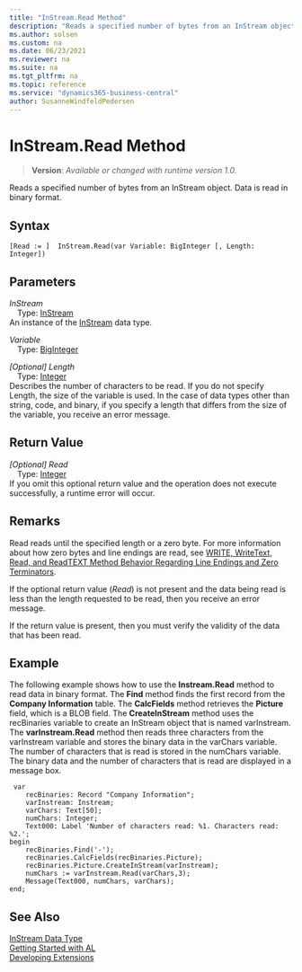 ```yaml
---
title: "InStream.Read Method"
description: "Reads a specified number of bytes from an InStream object."
ms.author: solsen
ms.custom: na
ms.date: 06/23/2021
ms.reviewer: na
ms.suite: na
ms.tgt_pltfrm: na
ms.topic: reference
ms.service: "dynamics365-business-central"
author: SusanneWindfeldPedersen
---
```

[//]: # (START>DO_NOT_EDIT)
[//]: # (IMPORTANT:Do not edit any of the content between here and the END>DO_NOT_EDIT.)
[//]: # (Any modifications should be made in the .xml files in the ModernDev repo.)
# InStream.Read Method
> **Version**: _Available or changed with runtime version 1.0._

Reads a specified number of bytes from an InStream object. Data is read in binary format.


## Syntax
```AL
[Read := ]  InStream.Read(var Variable: BigInteger [, Length: Integer])
```
## Parameters
*InStream*  
&emsp;Type: [InStream](instream-data-type.md)  
An instance of the [InStream](instream-data-type.md) data type.  

*Variable*  
&emsp;Type: [BigInteger](../biginteger/biginteger-data-type.md)  
  
*[Optional] Length*  
&emsp;Type: [Integer](../integer/integer-data-type.md)  
Describes the number of characters to be read. If you do not specify Length, the size of the variable is used. In the case of data types other than string, code, and binary, if you specify a length that differs from the size of the variable, you receive an error message.  


## Return Value
*[Optional] Read*  
&emsp;Type: [Integer](../integer/integer-data-type.md)  
 If you omit this optional return value and the operation does not execute successfully, a runtime error will occur.  


[//]: # (IMPORTANT: END>DO_NOT_EDIT)

## Remarks
Read reads until the specified length or a zero byte. For more information about how zero bytes and line endings are read, see [WRITE, WriteText, Read, and ReadTEXT Method Behavior Regarding Line Endings and Zero Terminators](../../devenv-write-read-methods-line-break-behavior.md).
  
 If the optional return value \(*Read*\) is not present and the data being read is less than the length requested to be read, then you receive an error message.  
  
 If the return value is present, then you must verify the validity of the data that has been read.  
  
## Example  
 The following example shows how to use the **Instream.Read** method to read data in binary format. The **Find** method finds the first record from the **Company Information** table. The **CalcFields** method retrieves the **Picture** field, which is a BLOB field. The **CreateInStream** method uses the recBinaries variable to create an InStream object that is named varInstream. The **varInstream.Read** method then reads three characters from the varInstream variable and stores the binary data in the varChars variable. The number of characters that is read is stored in the numChars variable. The binary data and the number of characters that is read are displayed in a message box. 

```al
 var
    recBinaries: Record "Company Information";
    varInstream: Instream;
    varChars: Text[50];
    numChars: Integer;
    Text000: Label 'Number of characters read: %1. Characters read: %2.';
begin 
    recBinaries.Find('-');  
    recBinaries.CalcFields(recBinaries.Picture);  
    recBinaries.Picture.CreateInStream(varInstream);  
    numChars := varInstream.Read(varChars,3);  
    Message(Text000, numChars, varChars);  
end;
```  
  

## See Also
[InStream Data Type](instream-data-type.md)  
[Getting Started with AL](../../devenv-get-started.md)  
[Developing Extensions](../../devenv-dev-overview.md)